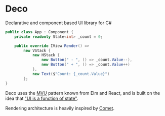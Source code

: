 # Deco
Declarative and component based UI library for C#

```csharp
public class App : Component {
    private readonly State<int> _count = 0;

    public override IView Render() =>
        new VStack {
            new HStack {
                new Button(" - ", () => _count.Value--),
                new Button(" + ", () => _count.Value++)
            },
            new Text($"Count: {_count.Value}")
        };
}
```

Deco uses the [MVU](https://thomasbandt.com/model-view-update) pattern known from Elm and React, and is built on the idea that ["UI is a function of state"](https://www.kn8.lt/blog/ui-is-a-function-of-data/).

Rendering architecture is heavily inspired by [Comet](https://github.com/Clancey/Comet).
